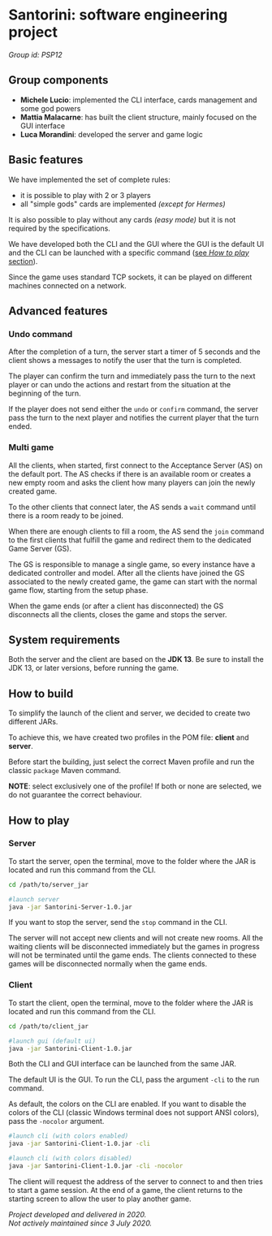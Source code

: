 # Santorini: software engineering project
*Group id: PSP12*

## Group components
- **Michele Lucio**: implemented the CLI interface, cards management and some god powers
- **Mattia Malacarne**: has built the client structure, mainly focused on the GUI interface
- **Luca Morandini**: developed the server and game logic

## Basic features
We have implemented the set of complete rules:
- it is possible to play with 2 or 3 players
- all "simple gods" cards are implemented *(except for Hermes)*

It is also possible to play without any cards *(easy mode)* but it is not required by the specifications.

We have developed both the CLI and the GUI where the GUI is the default UI and the CLI can be launched with a specific command ([see *How to play* section](#client)).

Since the game uses standard TCP sockets, it can be played on different machines connected on a network.

## Advanced features
### Undo command
After the completion of a turn, the server start a timer of 5 seconds and the client shows a messages to notify the user that the turn is completed.

The player can confirm the turn and immediately pass the turn to the next player or can undo the actions and restart from the situation at the beginning of the turn.

If the player does not send either the `undo` or `confirm` command, the server pass the turn to the next player and notifies the current player that the turn ended.

### Multi game
All the clients, when started, first connect to the Acceptance Server (AS) on the default port.
The AS checks if there is an available room or creates a new empty room and asks the client how many players can join the newly created game.

To the other clients that connect later, the AS sends a `wait` command until there is a room ready to be joined.

When there are enough clients to fill a room, the AS send the `join` command to the first clients that fulfill the game and redirect them to the dedicated Game Server (GS).

The GS is responsible to manage a single game, so every instance have a dedicated controller and model.
After all the clients have joined the GS associated to the newly created game, the game can start with the normal game flow, starting from the setup phase.

When the game ends (or after a client has disconnected) the GS disconnects all the clients, closes the game and stops the server.

## System requirements
Both the server and the client are based on the **JDK 13**.
Be sure to install the JDK 13, or later versions, before running the game.

## How to build
To simplify the launch of the client and server, we decided to create two different JARs.

To achieve this, we have created two profiles in the POM file: **client** and **server**.

Before start the building, just select the correct Maven profile and run the classic `package` Maven command.

**NOTE**: select exclusively one of the profile! If both or none are selected, we do not guarantee the correct behaviour.

## How to play
### Server
To start the server, open the terminal, move to the folder where the JAR is located and run this command from the CLI.
```bash
cd /path/to/server_jar

#launch server
java -jar Santorini-Server-1.0.jar
```

If you want to stop the server, send the `stop` command in the CLI.

The server will not accept new clients and will not create new rooms.
All the waiting clients will be disconnected immediately but the games in progress will not be terminated until the game ends.
The clients connected to these games will be disconnected normally when the game ends.

### Client
To start the client, open the terminal, move to the folder where the JAR is located and run this command from the CLI.
```bash
cd /path/to/client_jar

#launch gui (default ui)
java -jar Santorini-Client-1.0.jar
```

Both the CLI and GUI interface can be launched from the same JAR.

The default UI is the GUI.
To run the CLI, pass the argument `-cli` to the run command.

As default, the colors on the CLI are enabled. If you want to disable the colors of the CLI (classic Windows terminal does not support ANSI colors), pass the `-nocolor` argument.
```bash
#launch cli (with colors enabled)
java -jar Santorini-Client-1.0.jar -cli

#launch cli (with colors disabled)
java -jar Santorini-Client-1.0.jar -cli -nocolor
```

The client will request the address of the server to connect to and then tries to start a game session.
At the end of a game, the client returns to the starting screen to allow the user to play another game.

*Project developed and delivered in 2020.<br>
Not actively maintained since 3 July 2020.*